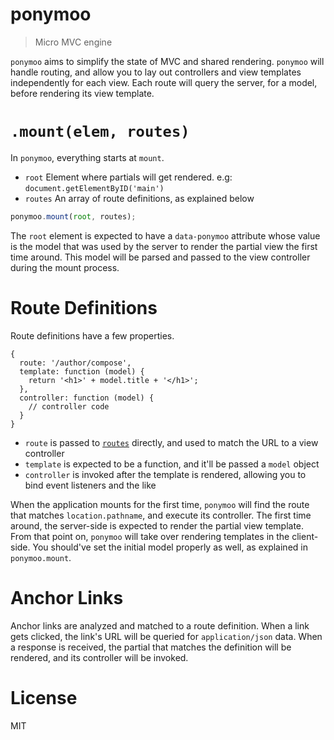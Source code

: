 # ponymoo

> Micro MVC engine

`ponymoo` aims to simplify the state of MVC and shared rendering. `ponymoo` will handle routing, and allow you to lay out controllers and view templates independently for each view. Each route will query the server, for a model, before rendering its view template.

# `.mount(elem, routes)`

In `ponymoo`, everything starts at `mount`.

- `root` Element where partials will get rendered. e.g: `document.getElementByID('main')`
- `routes` An array of route definitions, as explained below

```js
ponymoo.mount(root, routes);
```

The `root` element is expected to have a `data-ponymoo` attribute whose value is the model that was used by the server to render the partial view the first time around. This model will be parsed and passed to the view controller during the mount process.

# Route Definitions

Route definitions have a few properties.

```
{
  route: '/author/compose',
  template: function (model) {
    return '<h1>' + model.title + '</h1>';
  },
  controller: function (model) {
    // controller code
  }
}
```

- `route` is passed to [`routes`][1] directly, and used to match the URL to a view controller
- `template` is expected to be a function, and it'll be passed a `model` object
- `controller` is invoked after the template is rendered, allowing you to bind event listeners and the like

When the application mounts for the first time, `ponymoo` will find the route that matches `location.pathname`, and execute its controller. The first time around, the server-side is expected to render the partial view template. From that point on, `ponymoo` will take over rendering templates in the client-side. You should've set the initial model properly as well, as explained in `ponymoo.mount`.

# Anchor Links

Anchor links are analyzed and matched to a route definition. When a link gets clicked, the link's URL will be queried for `application/json` data. When a response is received, the partial that matches the definition will be rendered, and its controller will be invoked.

# License

MIT

[1]: https://github.com/aaronblohowiak/routes.js "connect's minimalist routing module"
